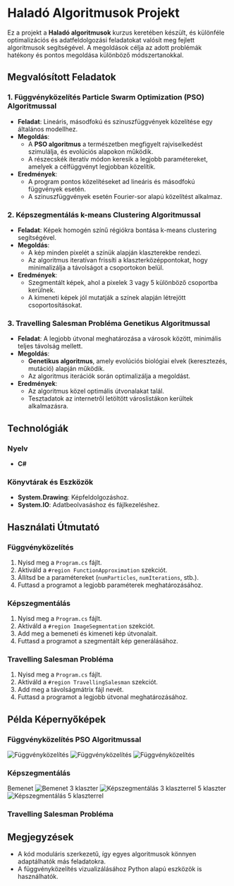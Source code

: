# Haladó Algoritmusok Projekt

Ez a projekt a **Haladó algoritmusok** kurzus keretében készült, és különféle optimalizációs és adatfeldolgozási feladatokat valósít meg fejlett algoritmusok segítségével. A megoldások célja az adott problémák hatékony és pontos megoldása különböző módszertanokkal.

## Megvalósított Feladatok

### 1. Függvényközelítés Particle Swarm Optimization (PSO) Algoritmussal
- **Feladat**: Lineáris, másodfokú és szinuszfüggvények közelítése egy általános modellhez.
- **Megoldás**:
  - A **PSO algoritmus** a természetben megfigyelt rajviselkedést szimulálja, és evolúciós alapokon működik.
  - A részecskék iteratív módon keresik a legjobb paramétereket, amelyek a célfüggvényt legjobban közelítik.
- **Eredmények**:
  - A program pontos közelítéseket ad lineáris és másodfokú függvények esetén.
  - A szinuszfüggvények esetén Fourier-sor alapú közelítést alkalmaz.

### 2. Képszegmentálás k-means Clustering Algoritmussal
- **Feladat**: Képek homogén színű régiókra bontása k-means clustering segítségével.
- **Megoldás**:
  - A kép minden pixelét a színük alapján klaszterekbe rendezi.
  - Az algoritmus iteratívan frissíti a klaszterközéppontokat, hogy minimalizálja a távolságot a csoportokon belül.
- **Eredmények**:
  - Szegmentált képek, ahol a pixelek 3 vagy 5 különböző csoportba kerülnek.
  - A kimeneti képek jól mutatják a színek alapján létrejött csoportosításokat.

### 3. Travelling Salesman Probléma Genetikus Algoritmussal
- **Feladat**: A legjobb útvonal meghatározása a városok között, minimális teljes távolság mellett.
- **Megoldás**:
  - **Genetikus algoritmus**, amely evolúciós biológiai elvek (keresztezés, mutáció) alapján működik.
  - Az algoritmus iterációk során optimalizálja a megoldást.
- **Eredmények**:
  - Az algoritmus közel optimális útvonalakat talál.
  - Tesztadatok az internetről letöltött városlistákon kerültek alkalmazásra.

## Technológiák

### Nyelv
- **C#**

### Könyvtárak és Eszközök
- **System.Drawing**: Képfeldolgozáshoz.
- **System.IO**: Adatbeolvasáshoz és fájlkezeléshez.

## Használati Útmutató

### Függvényközelítés
1. Nyisd meg a `Program.cs` fájlt.
2. Aktiváld a `#region FunctionApproximation` szekciót.
3. Állítsd be a paramétereket (`numParticles`, `numIterations`, stb.).
4. Futtasd a programot a legjobb paraméterek meghatározásához.

### Képszegmentálás
1. Nyisd meg a `Program.cs` fájlt.
2. Aktiváld a `#region ImageSegmentation` szekciót.
3. Add meg a bemeneti és kimeneti kép útvonalait.
4. Futtasd a programot a szegmentált kép generálásához.

### Travelling Salesman Probléma
1. Nyisd meg a `Program.cs` fájlt.
2. Aktiváld a `#region TravellingSalesman` szekciót.
3. Add meg a távolságmátrix fájl nevét.
4. Futtasd a programot a legjobb útvonal meghatározásához.

## Példa Képernyőképek

### Függvényközelítés PSO Algoritmussal
![Függvényközelítés](images/lin.PNG)
![Függvényközelítés](images/kvad.PNG)
![Függvényközelítés](sin.PNG)

### Képszegmentálás
Bemenet
![Bemenet](images/bem.PNG)
3 klaszter
![Képszegmentálás 3 klaszterrel](images/3.PNG)
5 klaszter
![Képszegmentálás 5 klaszterrel](images/5.PNG)

### Travelling Salesman Probléma

## Megjegyzések

- A kód moduláris szerkezetű, így egyes algoritmusok könnyen adaptálhatók más feladatokra.
- A függvényközelítés vizualizálásához Python alapú eszközök is használhatók.

